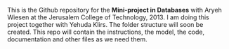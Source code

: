 This is the Github repository for the **Mini-project in Databases** with Aryeh Wiesen at the Jerusalem College of Technology, 2013. I am doing this project together with Yehuda Klirs.
The folder structure will soon be created. This repo will contain the instructions, the model, the code, documentation and other files as we need them.